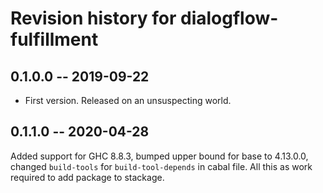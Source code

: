 # Revision history for dialogflow-fulfillment

## 0.1.0.0 -- 2019-09-22

* First version. Released on an unsuspecting world.

## 0.1.1.0 -- 2020-04-28

Added support for GHC 8.8.3, bumped upper bound for base to 4.13.0.0, changed
`build-tools` for `build-tool-depends` in cabal file. All this as work required
to add package to stackage.